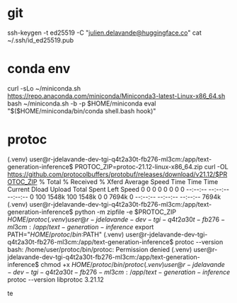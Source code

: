 # git
ssh-keygen -t ed25519 -C "julien.delavande@huggingface.co"
cat ~/.ssh/id_ed25519.pub

# conda env
curl -sLo ~/miniconda.sh https://repo.anaconda.com/miniconda/Miniconda3-latest-Linux-x86_64.sh
bash ~/miniconda.sh -b -p $HOME/miniconda
eval "$($HOME/miniconda/bin/conda shell.bash hook)"


# protoc
(.venv) user@r-jdelavande-dev-tgi-q4t2a30t-fb276-ml3cm:/app/text-generation-inference$ PROTOC_ZIP=protoc-21.12-linux-x86_64.zip
curl -OL https://github.com/protocolbuffers/protobuf/releases/download/v21.12/$PROTOC_ZIP
  % Total    % Received % Xferd  Average Speed   Time    Time     Time  Current
                                 Dload  Upload   Total   Spent    Left  Speed
  0     0    0     0    0     0      0      0 --:--:-- --:--:-- --:--:--     0
100 1548k  100 1548k    0     0  7694k      0 --:--:-- --:--:-- --:--:-- 7694k
(.venv) user@r-jdelavande-dev-tgi-q4t2a30t-fb276-ml3cm:/app/text-generation-inference$ python -m zipfile -e $PROTOC_ZIP $HOME/protoc
(.venv) user@r-jdelavande-dev-tgi-q4t2a30t-fb276-ml3cm:/app/text-generation-inference$ export PATH="$HOME/protoc/bin:$PATH"
(.venv) user@r-jdelavande-dev-tgi-q4t2a30t-fb276-ml3cm:/app/text-generation-inference$ protoc --version
bash: /home/user/protoc/bin/protoc: Permission denied
(.venv) user@r-jdelavande-dev-tgi-q4t2a30t-fb276-ml3cm:/app/text-generation-inference$ chmod +x $HOME/protoc/bin/protoc
(.venv) user@r-jdelavande-dev-tgi-q4t2a30t-fb276-ml3cm:/app/text-generation-inference$ protoc --version
libprotoc 3.21.12

te